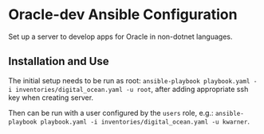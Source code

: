 # Oracle-dev Ansible Configuration

Set up a server to develop apps for Oracle in non-dotnet languages.

## Installation and Use

The initial setup needs to be run as root: `ansible-playbook playbook.yaml -i inventories/digital_ocean.yaml -u root`, after adding appropriate ssh key when creating server.

Then can be run with a user configured by the `users` role, e.g.: `ansible-playbook playbook.yaml -i inventories/digital_ocean.yaml -u kwarner`.


